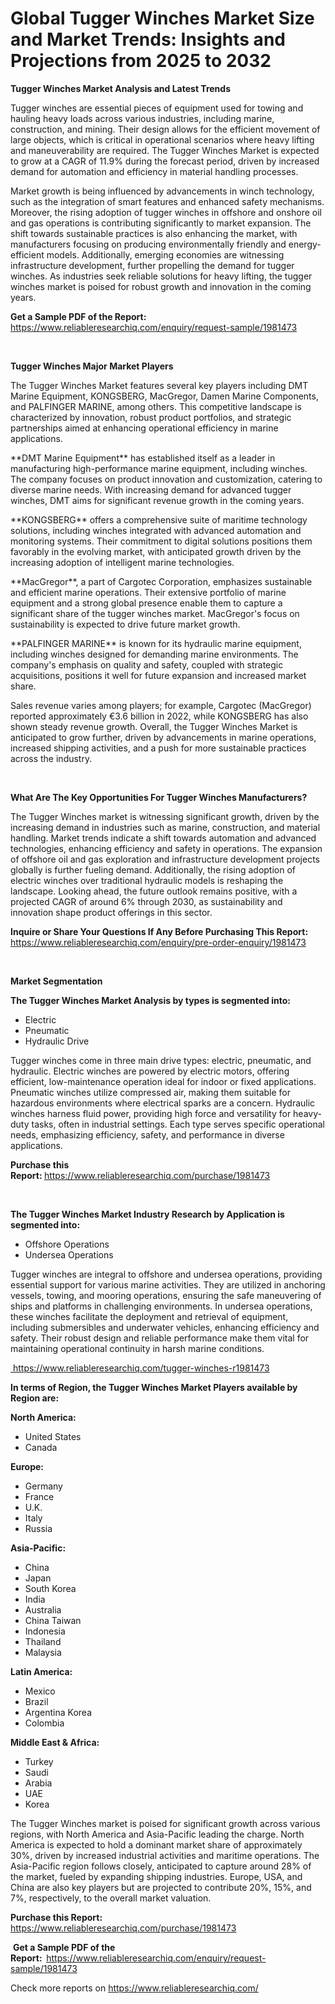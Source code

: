 <p><h1>Global Tugger Winches Market Size and Market Trends: Insights and Projections from 2025 to 2032</h1></p><p><strong>Tugger Winches Market Analysis and Latest Trends</strong></p>
<p><p>Tugger winches are essential pieces of equipment used for towing and hauling heavy loads across various industries, including marine, construction, and mining. Their design allows for the efficient movement of large objects, which is critical in operational scenarios where heavy lifting and maneuverability are required. The Tugger Winches Market is expected to grow at a CAGR of 11.9% during the forecast period, driven by increased demand for automation and efficiency in material handling processes.</p><p>Market growth is being influenced by advancements in winch technology, such as the integration of smart features and enhanced safety mechanisms. Moreover, the rising adoption of tugger winches in offshore and onshore oil and gas operations is contributing significantly to market expansion. The shift towards sustainable practices is also enhancing the market, with manufacturers focusing on producing environmentally friendly and energy-efficient models. Additionally, emerging economies are witnessing infrastructure development, further propelling the demand for tugger winches. As industries seek reliable solutions for heavy lifting, the tugger winches market is poised for robust growth and innovation in the coming years.</p></p>
<p><strong>Get a Sample PDF of the Report:&nbsp;</strong> <a href="https://www.reliableresearchiq.com/enquiry/request-sample/1981473?utm_campaign=2569&utm_medium=2&utm_source=Github&utm_content=ia&utm_term=20022025&utm_id=tugger-winches">https://www.reliableresearchiq.com/enquiry/request-sample/1981473</a></p>
<p>&nbsp;</p>
<p><strong>Tugger Winches Major Market Players</strong></p>
<p><p>The Tugger Winches Market features several key players including DMT Marine Equipment, KONGSBERG, MacGregor, Damen Marine Components, and PALFINGER MARINE, among others. This competitive landscape is characterized by innovation, robust product portfolios, and strategic partnerships aimed at enhancing operational efficiency in marine applications.</p><p>**DMT Marine Equipment** has established itself as a leader in manufacturing high-performance marine equipment, including winches. The company focuses on product innovation and customization, catering to diverse marine needs. With increasing demand for advanced tugger winches, DMT aims for significant revenue growth in the coming years.</p><p>**KONGSBERG** offers a comprehensive suite of maritime technology solutions, including winches integrated with advanced automation and monitoring systems. Their commitment to digital solutions positions them favorably in the evolving market, with anticipated growth driven by the increasing adoption of intelligent marine technologies.</p><p>**MacGregor**, a part of Cargotec Corporation, emphasizes sustainable and efficient marine operations. Their extensive portfolio of marine equipment and a strong global presence enable them to capture a significant share of the tugger winches market. MacGregor's focus on sustainability is expected to drive future market growth.</p><p>**PALFINGER MARINE** is known for its hydraulic marine equipment, including winches designed for demanding marine environments. The company's emphasis on quality and safety, coupled with strategic acquisitions, positions it well for future expansion and increased market share.</p><p>Sales revenue varies among players; for example, Cargotec (MacGregor) reported approximately €3.6 billion in 2022, while KONGSBERG has also shown steady revenue growth. Overall, the Tugger Winches Market is anticipated to grow further, driven by advancements in marine operations, increased shipping activities, and a push for more sustainable practices across the industry.</p></p>
<p>&nbsp;</p>
<p><strong>What Are The Key Opportunities For Tugger Winches Manufacturers?</strong></p>
<p><p>The Tugger Winches market is witnessing significant growth, driven by the increasing demand in industries such as marine, construction, and material handling. Market trends indicate a shift towards automation and advanced technologies, enhancing efficiency and safety in operations. The expansion of offshore oil and gas exploration and infrastructure development projects globally is further fueling demand. Additionally, the rising adoption of electric winches over traditional hydraulic models is reshaping the landscape. Looking ahead, the future outlook remains positive, with a projected CAGR of around 6% through 2030, as sustainability and innovation shape product offerings in this sector.</p></p>
<p><strong>Inquire or Share Your Questions If Any Before Purchasing This Report:</strong> <a href="https://www.reliableresearchiq.com/enquiry/pre-order-enquiry/1981473?utm_campaign=2569&utm_medium=2&utm_source=Github&utm_content=ia&utm_term=20022025&utm_id=tugger-winches">https://www.reliableresearchiq.com/enquiry/pre-order-enquiry/1981473</a></p>
<p>&nbsp;</p>
<p><strong>Market Segmentation</strong></p>
<p><strong>The Tugger Winches Market Analysis by types is segmented into:</strong></p>
<p><ul><li>Electric</li><li>Pneumatic</li><li>Hydraulic Drive</li></ul></p>
<p><p>Tugger winches come in three main drive types: electric, pneumatic, and hydraulic. Electric winches are powered by electric motors, offering efficient, low-maintenance operation ideal for indoor or fixed applications. Pneumatic winches utilize compressed air, making them suitable for hazardous environments where electrical sparks are a concern. Hydraulic winches harness fluid power, providing high force and versatility for heavy-duty tasks, often in industrial settings. Each type serves specific operational needs, emphasizing efficiency, safety, and performance in diverse applications.</p></p>
<p><strong>Purchase this Report:&nbsp;</strong><a href="https://www.reliableresearchiq.com/purchase/1981473?utm_campaign=2569&utm_medium=2&utm_source=Github&utm_content=ia&utm_term=20022025&utm_id=tugger-winches">https://www.reliableresearchiq.com/purchase/1981473</a></p>
<p>&nbsp;</p>
<p><strong>The Tugger Winches Market Industry Research by Application is segmented into:</strong></p>
<p><ul><li>Offshore Operations</li><li>Undersea Operations</li></ul></p>
<p><p>Tugger winches are integral to offshore and undersea operations, providing essential support for various marine activities. They are utilized in anchoring vessels, towing, and mooring operations, ensuring the safe maneuvering of ships and platforms in challenging environments. In undersea operations, these winches facilitate the deployment and retrieval of equipment, including submersibles and underwater vehicles, enhancing efficiency and safety. Their robust design and reliable performance make them vital for maintaining operational continuity in harsh marine conditions.</p></p>
<p><a href="https://www.reliableresearchiq.com/tugger-winches-r1981473?utm_campaign=2569&utm_medium=2&utm_source=Github&utm_content=ia&utm_term=20022025&utm_id=tugger-winches">&nbsp;https://www.reliableresearchiq.com/tugger-winches-r1981473</a></p>
<p><strong>In terms of Region, the Tugger Winches Market Players available by Region are:</strong></p>
<p>
    <p> <strong> North America: </strong>
        <ul>
            <li>United States</li>
            <li>Canada</li>
        </ul>
        </p> 
    <p> <strong> Europe: </strong>
        <ul>
            <li>Germany</li>
            <li>France</li>
            <li>U.K.</li>
            <li>Italy</li>
            <li>Russia</li>
        </ul>
        </p> 
    <p> <strong> Asia-Pacific: </strong>
        <ul>
            <li>China</li>
            <li>Japan</li>
            <li>South Korea</li>
            <li>India</li>
            <li>Australia</li>
            <li>China Taiwan</li>
            <li>Indonesia</li>
            <li>Thailand</li>
            <li>Malaysia</li>
        </ul>
        </p> 
    <p> <strong> Latin America: </strong>
        <ul>
            <li>Mexico</li>
            <li>Brazil</li>
            <li>Argentina Korea</li>
            <li>Colombia</li>
        </ul>
        </p> 
    <p> <strong> Middle East & Africa: </strong>
        <ul>
            <li>Turkey</li>
            <li>Saudi</li>
            <li>Arabia</li>
            <li>UAE</li>
            <li>Korea</li>
        </ul>
    </p>
    </p>
<p><p>The Tugger Winches market is poised for significant growth across various regions, with North America and Asia-Pacific leading the charge. North America is expected to hold a dominant market share of approximately 30%, driven by increased industrial activities and maritime operations. The Asia-Pacific region follows closely, anticipated to capture around 28% of the market, fueled by expanding shipping industries. Europe, USA, and China are also key players but are projected to contribute 20%, 15%, and 7%, respectively, to the overall market valuation.</p></p>
<p><strong>Purchase this Report: </strong><a href="https://www.reliableresearchiq.com/purchase/1981473?utm_campaign=2569&utm_medium=2&utm_source=Github&utm_content=ia&utm_term=20022025&utm_id=tugger-winches">https://www.reliableresearchiq.com/purchase/1981473</a></p>
<p>&nbsp;<strong>Get a Sample PDF of the Report:&nbsp;&nbsp;</strong><a href="https://www.reliableresearchiq.com/enquiry/request-sample/1981473?utm_campaign=2569&utm_medium=2&utm_source=Github&utm_content=ia&utm_term=20022025&utm_id=tugger-winches">https://www.reliableresearchiq.com/enquiry/request-sample/1981473</a></p>
<p><strong></strong></p>
<p>Check more reports on <a href="https://www.reliableresearchiq.com/?utm_campaign=2569&utm_medium=2&utm_source=Github&utm_content=ia&utm_term=20022025&utm_id=tugger-winches">https://www.reliableresearchiq.com/</a></p>